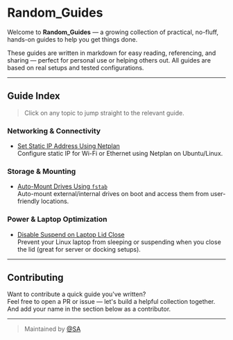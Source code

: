 # Random_Guides

Welcome to **Random_Guides** — a growing collection of practical, no-fluff, hands-on guides to help you get things done.

These guides are written in markdown for easy reading, referencing, and sharing — perfect for personal use or helping others out.
All guides are based on real setups and tested configurations.

---

## Guide Index

> Click on any topic to jump straight to the relevant guide.

### Networking & Connectivity

- [Set Static IP Address Using Netplan](./static_ip/README.md)  
  Configure static IP for Wi-Fi or Ethernet using Netplan on Ubuntu/Linux.

### Storage & Mounting

- [Auto-Mount Drives Using `fstab`](./automount_disks/README.md)  
  Auto-mount external/internal drives on boot and access them from user-friendly locations.

### Power & Laptop Optimization

- [Disable Suspend on Laptop Lid Close](./laptop_lid/README.md)  
  Prevent your Linux laptop from sleeping or suspending when you close the lid (great for server or docking setups).

---

## Contributing

Want to contribute a quick guide you've written?  
Feel free to open a PR or issue — let's build a helpful collection together.
And add your name in the section below as a contributor.

---

> Maintained by [@SA](https://github.com/caffeine-devops)
